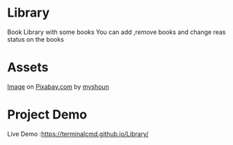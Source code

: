 # Library

Book Library with some books
You can add ,remove books and change reas status on the books 

# Assets

<p><a href="https://pixabay.com/illustrations/ai-generated-books-library-shelves-8706226/">
             Image</a> on <a href="https://pixabay.com/">Pixabay.com</a> by
              <a href="https://pixabay.com/users/myshoun-11748683/">
                 myshoun</a></p>

# Project Demo 

Live Demo :https://terminalcmd.github.io/Library/